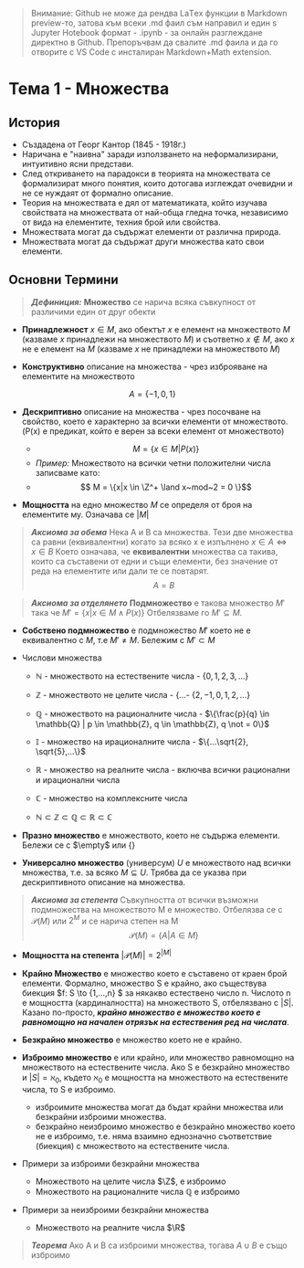 >Внимание: Github не може да рендва LaТex функции в Markdown preview-то, затова към всеки .md фаил съм направил и един s Jupyter Нotebook формат - .ipynb - за онлайн разглеждане директно в Github. Препоръчвам да свалите .md фаилa и да го отворите с VS Code с инсталиран Markdown+Math extension.

# Тема 1 - Множества

## История

* Създадена от Георг Кантор (1845 - 1918г.)
* Наричана е "наивна" заради използването на неформализирани, интуитивно ясни представи.
* След откриването на парадокси в теорията на множествата се формализират много понятия, които дотогава изглеждат очевидни и не се нуждаят от формално описание.
* Теория на множествата е дял от математиката, който изучава свойствата на множествата от най-обща гледна точка, независимо от вида на елементите, техния брой или свойства.
* Множествата могат да съдържат елементи от различна природа.
* Множествата могат да съдържат други множества като свои елементи.


## Основни Термини

> ***Дефиниция:***
**Множество** се нарича всяка съвкупност от  различими един от друг обекти

* **Принадлежност** $x \in M$, ако обектът $x$ е елемент на множеството $M$ (казваме $x$ принадлежи на множеството $M$) и съответно $x \notin M$, ако $x$ не е елемент на $M$ (казваме $x$ не принадлежи на множеството $M$)

* **Конструктивно** описание на множества - чрез изброяване на елементите на множеството

$$A = \{-1,0,1\}$$

* **Дескриптивно** описание на множества - чрез посочване на свойство, което е характерно за всички елементи от множеството. (P(x) e предикат, който е верен за всеки елемент от множеството)

  * $$M= \{x \in M | P(x)\}$$
  * *Пример:* Множеството на всички четни положителни числа записваме като:
  * $$ M = \{x|x \in \Z^+ \land x~mod~2 = 0 \}$$


* **Мощността** на едно множество $M$ се определя от броя на елементите му. Означава се $|M|$

> ***Аксиома за обема***
> Нека А и В са множества. Тези две множества са равни (еквивалентни) когато за всяко x e изпълнено $x \in A \iff x \in B$
>Което означава, че **еквивалентни** множества са такива, които са съставени от едни и същи елементи, без значение от реда на елементите или дали те се повтарят.
$$A = B$$

>***Аксиома за отделянето***
 **Подмножество** е такова множество $M'$ така че $M' = \{x|x \in M \land P(x)\}$ Отбелязваме го $M' \subseteq M$.

* **Собствено подмножество** е подмножество $M'$ което не е еквивалентно с $M$, т.е $М'\not =M$. Бележим с $M'\subset M$

* Числови множества
  * $\mathbb{N}$ - множеството на естествените числа - $\{0,1,2,3,...\}$
  * $\mathbb{Z}$ - множеството не целите числа - {...- $\{2,-1,0,1,2,...\}$
  * $\mathbb{Q}$ - множеството на рационалните числа - $\{\frac{p}{q} \in \mathbb{Q} | p \in \mathbb{Z},  q \in \mathbb{Z}, q \not = 0\}$
  * $\mathbb{I}$ - множество на ирационалните числа - $\{...\sqrt{2}, \sqrt{5},...\}$
  * $\mathbb{R}$ - множество на реалните числа - включва всички рационални и ирационални числа

  * $\mathbb{C}$ - множество на комплексните числа

  * $\mathbb{N} \subset \mathbb{Z} \subset \mathbb{Q} \subset \mathbb{R} \subset \mathbb{C}$

* **Празно множество** е множеството, което не съдържа елементи. Бележи се с $\empty$ или $\{\}$

* **Универсално множество** (универсум) $U$ е множеството над всички множества, т.е. за всяко $M \subseteq U$. Трябва да се указва при дескриптивното описание на множества.

>***Аксиома за степента***
> Съвкупността от всички възможни подмножества на множеството М е множество. Отбелязва се с $\mathcal{P}(M)$ или $2^M$ и се нарича степен на М
$$\mathcal{P}(M) = \{ A|A \in M\}$$

* **Мощността на степента**  $|\mathcal{P}(M)| =2^{|M|}$


* **Крайно Множество** е множество което е съставено от краен брой елементи. 
Формално, множество S е крайно, ако съществува биекция $f: S \to \{1,...,n\} $ за някакво естествено число n. Числото n е мощността (кардиналността) на множеството S, отбелязвано с $|S|$. Казано по-просто, ***крайно множество е множество което e равномощно на начален отрязък на естествения ред на числата***.

* **Безкрайно множество** е множество което не е крайно.

* **Изброимо множество** е или крайно, или множество равномощно на  множеството на естествените числа. Ако S е безкрайно множество и $|S| = \aleph_0$, където $\aleph_0$ e мощността на множеството на естествените числа, то S е изброимо.
  
  * изброимите множества могат да бъдат крайни множества или безкрайни изброими множества.
  * безкрайно неизброимо множество е безкрайно множество което не е изброимо, т.е. няма взаимно еднозначно съответствие (биекция) с множеството на естествените числа.

* Примери за изброими безкрайни множества
  
  * Множеството на целите числа $\Z$, е изброимо
  * Множеството на рационалните числа $\mathbb{Q}$ е изброимо

* Примери за неизброими безкрайни множества

  * Множеството на реалните числа $\R$

>***Теорема***
> Ако А и В са изброими множества, тогава $A \cup B$ е също изброимо